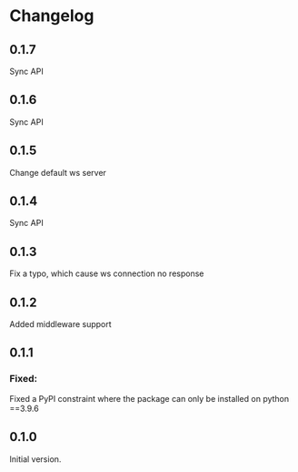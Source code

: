 # Changelog

## 0.1.7

Sync API

## 0.1.6

Sync API

## 0.1.5

Change default ws server

## 0.1.4

Sync API

## 0.1.3

Fix a typo, which cause ws connection no response

## 0.1.2

Added middleware support

## 0.1.1

### Fixed:

Fixed a PyPI constraint where the package can only be installed on python ==3.9.6

## 0.1.0

Initial version.
